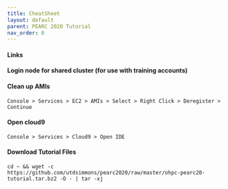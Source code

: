 ```yaml
---
title: CheatSheet
layout: default
parent: PEARC 2020 Tutorial
nav_order: 8
---
```


#### Links

#### Login node for shared cluster (for use with training accounts)

#### Clean up AMIs

    Console > Services > EC2 > AMIs > Select > Right Click > Deregister > Continue

#### Open cloud9

    Console > Services > Cloud9 > Open IDE

#### Download Tutorial Files

    cd ~ && wget -c https://github.com/utdsimmons/pearc2020/raw/master/ohpc-pearc20-tutorial.tar.bz2 -O - | tar -xj

